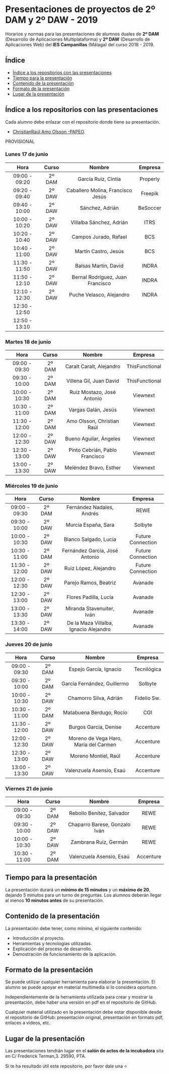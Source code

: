 # Presentaciones de proyectos de 2º DAM y 2º DAW - 2019
Horarios y normas para las presentaciones de alumnos duales de **2º DAM** (Desarrollo de Aplicaciones Multiplataforma) y **2º DAW** (Desarrollo de Aplicaciones Web) del **IES Campanillas** (Málaga) del curso 2018 - 2019.

## Índice

* [Índice a los repositorios con las presentaciones](#índice-a-los-repositorios-con-las-presentaciones)
* [Tiempo para la presentación](#tiempo-para-la-presentación)
* [Contenido de la presentación](#contenido-de-la-presentación)
* [Formato de la presentación](#formato-de-la-presentación)
* [Lugar de la presentación](#lugar-de-la-presentación)

## Índice a los repositorios con las presentaciones

Cada alumno debe enlazar con el repositorio donde tiene su presentación.

* [ChristianRaúl Amo Olsson -PAPEO](https://github.com/christianraulamo/Proyecto_Final).

PROVISIONAL

### Lunes 17 de junio

|      Hora     |  Curso |               Nombre                   |  Empresa          |
|:-------------:|:------:|:--------------------------------------:|:-----------------:|
| 09:00 - 09:20 | 2º DAM | García Ruiz, Cintia                    | Properly          |
| 09:20 - 09:40 | 2º DAW | Caballero Molina, Francisco Jesús      | Freepik           |
| 09:40 - 10:00 | 2º DAW | Sánchez, Adrián                        | BeSoccer          |
| 10:00 - 10:20 | 2º DAW | Villalba Sánchez, Adrián               | ITRS              |
| 10:20 - 10:40 | 2º DAW | Campos Jurado, Rafael                  | BCS               |
| 10:40 - 11:00 | 2º DAW | Martín Castro, Jesús                   | BCS               |
| 11:30 - 11:50 | 2º DAW | Balsas Martín, David                   | INDRA             |
| 11:50 - 12:10 | 2º DAW | Bernal Rodríguez, Juan Francisco       | INDRA             |
| 12:10 - 12:30	| 2º DAW | Puche Velasco, Alejandro	              | INDRA             |
| 12:30 - 12:50	|        | 	                                      |                   |
| 12:50 - 13:10	|        | 	                                      |                   |

### Martes 18 de junio

|      Hora     |  Curso |             Nombre                     |     Empresa       |
|:-------------:|:------:|:--------------------------------------:|:-----------------:|
| 09:00 - 09:30 | 2º DAM | Caralt Caralt, Alejandro               | ThisFunctional    |
| 09:30 - 10:00 | 2º DAM | Villena Gil, Juan David                | ThisFunctional    |
| 10:00 - 10:30 | 2º DAM | Ruíz Mostazo, José Antonio             | Viewnext          |
| 10:30 - 11:00 | 2º DAM | Vargas Galán, Jesús                    | Viewnext          |
| 11:30 - 12:00 | 2º DAM | Amo Olsson, Christian Raúl             | Viewnext          |
| 12:00 - 12:30 | 2º DAW | Bueno Aguilar, Ángeles                 | Viewnext          |
| 12:30 - 13:00 | 2º DAW | Pinto Cebrián, Pablo Francisco         | Viewnext          |
| 13:00 - 13:30 | 2º DAW | Meléndez Bravo, Esther                 | Viewnext          |

### Miércoles 19 de junio

|      Hora     |  Curso |                 Nombre                 |      Empresa      |
|:-------------:|:------:|:--------------------------------------:|:-----------------:|
| 09:00 - 09:30 | 2º DAM | Fernández Nadales, Andrés              | REWE              |
| 09:30 - 10:00 | 2º DAW | Murcia España, Sara                    | Solbyte           |
| 10:00 - 10:30 | 2º DAW | Blanco Salgado, Lucía                  | Future Connection |
| 10:30 - 11:00 | 2º DAM | Fernández García, José Antonio         | Future Connection |
| 11:30 - 12:00 | 2º DAW | Ruiz López, Alejandro                  | Future Connection |
| 12:00 - 12:30 | 2º DAW | Parejo Ramos, Beatriz                  | Avanade           |
| 12:30 - 13:00 | 2º DAW | Flores Padilla, Lucía                  | Avanade           |
| 13:00 - 13:30 | 2º DAW | Miranda Stavenuiter, Iván              | Avanade           |
| 13:30 - 14:00 | 2º DAW | De la Maza Villalba, Ignacio Alejandro | Avanade           |

### Jueves 20 de junio

| Hora          | Curso  | Nombre                                 | Empresa           |
|:-------------:|:------:|:--------------------------------------:|:-----------------:|
| 09:00 - 09:30 | 2º DAM | Espejo García, Ignacio                 | Tecnilógica       |
| 09:30 - 10:00 | 2º DAM | García Fernández, Guillermo            | Solbyte           |
| 10:00 - 10:30 | 2º DAW | Chamorro Silva, Adrián                 | Fidelio Sw.       |
| 10:30 - 11:00 | 2º DAM | Matabuena Berdugo, Rocío               | CGI               |
| 11:30 - 12:00 | 2º DAW | Burgos García, Denise                  | Accenture         |
| 12:00 - 12:30 | 2º DAW | Moreno de Vega Haro, María del Carmen  | Accenture         |
| 12:30 - 13:00 | 2º DAW | Moreno Montiel, Raúl                   | Accenture         |
| 13:00 - 13:30 | 2º DAW | Valenzuela Asensio, Esaú               | Accenture         |

### Viernes 21 de junio

| Hora          | Curso  | Nombre                                 | Empresa           |
|:-------------:|:------:|:--------------------------------------:|:-----------------:|
| 09:00 - 09:30 | 2º DAM | Rebollo Benítez, Salvador              | REWE              |
| 09:30 - 10:00 | 2º DAW | Chaparro Barese, Gonzalo Iván          | REWE              |
| 10:00 - 10:30 | 2º DAW | Zambrana Ruiz, Germán                  | REWE              |
| 10:30 - 11:00 | 2º DAM | Valenzuela Asensio, Esaú               | Accenture         |

## Tiempo para la presentación

La presentación durará un **mínimo de 15 minutos** y un **máximo de 20**, dejando 5 minutos para un turno de preguntas. Los alumnos deberán llegar al menos **10 minutos antes** de su presentación.

## Contenido de la presentación

La presentación debe tener, como mínimo, el siguiente contenido:

* Introducción al proyecto.
* Herramientas y tecnologías utilizadas.
* Explicación del proceso de desarrollo.
* Demostración de funcionamiento de la aplicación.

## Formato de la presentación

Se puede utilizar cualquier herramienta para elaborar la presentación. El alumno se puede apoyar en material multimedia si lo considera oportuno.

Independientemente de la herramienta utilizada para crear y mostrar la presentación, debe haber una versión en pdf en el repositorio de GitHub.

Cualquier material utilizado en la presentación debe estar disponible desde el repositorio de GitHub: presentación original, presentación en formato pdf, enlaces a videos, etc.

## Lugar de la presentación

Las presentaciones tendrán lugar en el **salón de actos de la incubadora** sita en C/ Frederick Terman,3. 29590, PTA.

Si te ha resultado útil este repositorio, por favor dale una :star:
